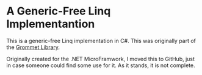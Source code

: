 # A Generic-Free Linq Implementantion
This is a generic-free Linq implementation in C#. This was originally part of the [Grommet Library](https://grommet.codeplex.com/).

Originally created for the .NET MicroFramwork, I moved this to GitHub, just in case someone could find some use for it.  As it stands, it is not complete.


